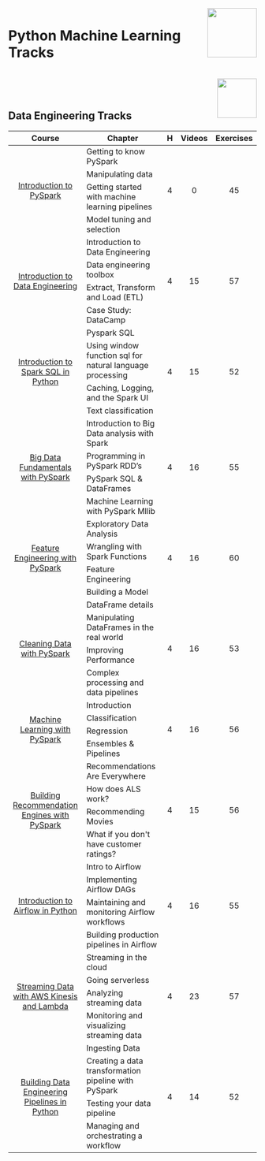 <img align="right" width="100" src="https://github.com/cs-MohamedAyman/DataCamp-Tracks/blob/master/organizations-logos/datacamp.jpg">

# Python Machine Learning Tracks

<br>
<img align="right" width="80" height="80" src="https://github.com/cs-MohamedAyman/DataCamp-Tracks/blob/master/organizations-logos/python.jpg">
<br><br>

## Data Engineering Tracks

<table>
    <thead>
        <tr>
            <th width="40%">Course</th>
            <th width="60%">Chapter</th>
            <th>H</th>
            <th>Videos</th>
            <th>Exercises</th>
        </tr>
    </thead>
    <tbody>
            <tr>
                <td rowspan=4 align=center>
<a href="https://learn.datacamp.com/courses/introduction-to-pyspark">Introduction to PySpark</a><br>
                <td align="left">Getting to know PySpark</td>
                <td rowspan=4 align="center">4</td>
                <td rowspan=4 align="center">0</td>
                <td rowspan=4 align="center">45</td>
                </td>
            </tr>
            <tr>
                <td align="left">Manipulating data</td>
            </tr>
            <tr>
                <td align="left">Getting started with machine learning pipelines</td>
            </tr>
            <tr>
                <td align="left">Model tuning and selection</td>
            </tr>
            <tr>
                <td rowspan=4 align=center>
<a href="https://learn.datacamp.com/courses/introduction-to-data-engineering">Introduction to Data Engineering</a><br>
                <td align="left">Introduction to Data Engineering</td>
                <td rowspan=4 align="center">4</td>
                <td rowspan=4 align="center">15</td>
                <td rowspan=4 align="center">57</td>
                </td>
            </tr>
            <tr>
                <td align="left">Data engineering toolbox</td>
            </tr>
            <tr>
                <td align="left">Extract, Transform and Load (ETL)</td>
            </tr>
            <tr>
                <td align="left">Case Study: DataCamp</td>
            </tr>
            <tr>
                <td rowspan=4 align=center>
<a href="https://learn.datacamp.com/courses/introduction-to-spark-sql-in-python">Introduction to Spark SQL in Python</a><br>
                <td align="left">Pyspark SQL</td>
                <td rowspan=4 align="center">4</td>
                <td rowspan=4 align="center">15</td>
                <td rowspan=4 align="center">52</td>
                </td>
            </tr>
            <tr>
                <td align="left">Using window function sql for natural language processing</td>
            </tr>
            <tr>
                <td align="left">Caching, Logging, and the Spark UI</td>
            </tr>
            <tr>
                <td align="left">Text classification</td>
            </tr>
            <tr>
                <td rowspan=4 align=center>
<a href="https://learn.datacamp.com/courses/big-data-fundamentals-with-pyspark">Big Data Fundamentals with PySpark</a><br>
                <td align="left">Introduction to Big Data analysis with Spark</td>
                <td rowspan=4 align="center">4</td>
                <td rowspan=4 align="center">16</td>
                <td rowspan=4 align="center">55</td>
                </td>
            </tr>
            <tr>
                <td align="left">Programming in PySpark RDD’s</td>
            </tr>
            <tr>
                <td align="left">PySpark SQL & DataFrames</td>
            </tr>
            <tr>
                <td align="left">Machine Learning with PySpark Mllib</td>
            </tr>
            <tr>
                <td rowspan=4 align=center>
<a href="https://learn.datacamp.com/courses/feature-engineering-with-pyspark">Feature Engineering with PySpark</a><br>
                <td align="left">Exploratory Data Analysis</td>
                <td rowspan=4 align="center">4</td>
                <td rowspan=4 align="center">16</td>
                <td rowspan=4 align="center">60</td>
                </td>
            </tr>
            <tr>
                <td align="left">Wrangling with Spark Functions</td>
            </tr>
            <tr>
                <td align="left">Feature Engineering</td>
            </tr>
            <tr>
                <td align="left">Building a Model</td>
            </tr>
            <tr>
                <td rowspan=4 align=center>
<a href="https://learn.datacamp.com/courses/cleaning-data-with-pyspark">Cleaning Data with PySpark</a><br>
                <td align="left">DataFrame details</td>
                <td rowspan=4 align="center">4</td>
                <td rowspan=4 align="center">16</td>
                <td rowspan=4 align="center">53</td>
                </td>
            </tr>
            <tr>
                <td align="left">Manipulating DataFrames in the real world</td>
            </tr>
            <tr>
                <td align="left">Improving Performance</td>
            </tr>
            <tr>
                <td align="left">Complex processing and data pipelines</td>
            </tr>
            <tr>
                <td rowspan=4 align=center>
<a href="https://learn.datacamp.com/courses/machine-learning-with-pyspark">Machine Learning with PySpark</a><br>
                <td align="left">Introduction</td>
                <td rowspan=4 align="center">4</td>
                <td rowspan=4 align="center">16</td>
                <td rowspan=4 align="center">56</td>
                </td>
            </tr>
            <tr>
                <td align="left">Classification</td>
            </tr>
            <tr>
                <td align="left">Regression</td>
            </tr>
            <tr>
                <td align="left">Ensembles & Pipelines</td>
            </tr>
            <tr>
                <td rowspan=4 align=center>
<a href="https://learn.datacamp.com/courses/recommendation-engines-in-pyspark">Building Recommendation Engines with PySpark</a><br>
                <td align="left">Recommendations Are Everywhere</td>
                <td rowspan=4 align="center">4</td>
                <td rowspan=4 align="center">15</td>
                <td rowspan=4 align="center">56</td>
                </td>
            </tr>
            <tr>
                <td align="left">How does ALS work?</td>
            </tr>
            <tr>
                <td align="left">Recommending Movies</td>
            </tr>
            <tr>
                <td align="left">What if you don't have customer ratings?</td>
            </tr>
            <tr>
                <td rowspan=4 align=center>
<a href="https://learn.datacamp.com/courses/introduction-to-airflow-in-python">Introduction to Airflow in Python</a><br>
                <td align="left">Intro to Airflow</td>
                <td rowspan=4 align="center">4</td>
                <td rowspan=4 align="center">16</td>
                <td rowspan=4 align="center">55</td>
                </td>
            </tr>
            <tr>
                <td align="left">Implementing Airflow DAGs</td>
            </tr>
            <tr>
                <td align="left">Maintaining and monitoring Airflow workflows</td>
            </tr>
            <tr>
                <td align="left">Building production pipelines in Airflow</td>
            </tr>
            <tr>
                <td rowspan=4 align=center>
<a href="https://learn.datacamp.com/courses/streaming-data-with-aws-kinesis-and-lambda">Streaming Data with AWS Kinesis and Lambda</a><br>
                <td align="left">Streaming in the cloud</td>
                <td rowspan=4 align="center">4</td>
                <td rowspan=4 align="center">23</td>
                <td rowspan=4 align="center">57</td>
                </td>
            </tr>
            <tr>
                <td align="left">Going serverless</td>
            </tr>
            <tr>
                <td align="left">Analyzing streaming data</td>
            </tr>
            <tr>
                <td align="left">Monitoring and visualizing streaming data</td>
            </tr>
            <tr>
                <td rowspan=4 align=center>
<a href="https://learn.datacamp.com/courses/building-data-engineering-pipelines-in-python">Building Data Engineering Pipelines in Python</a><br>
                <td align="left">Ingesting Data</td>
                <td rowspan=4 align="center">4</td>
                <td rowspan=4 align="center">14</td>
                <td rowspan=4 align="center">52</td>
                </td>
            </tr>
            <tr>
                <td align="left">Creating a data transformation pipeline with PySpark</td>
            </tr>
            <tr>
                <td align="left">Testing your data pipeline</td>
            </tr>
            <tr>
                <td align="left">Managing and orchestrating a workflow</td>
            </tr>
    </tbody>
</table>
